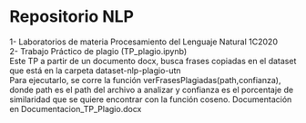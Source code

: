 # Repositorio NLP
1- Laboratorios de materia Procesamiento del Lenguaje Natural 1C2020  
2- Trabajo Práctico de plagio (TP_plagio.ipynb)  
Este TP a partir de un documento docx, busca frases copiadas en el dataset que está en la carpeta dataset-nlp-plagio-utn  
Para ejecutarlo, se corre la función verFrasesPlagiadas(path,confianza), donde path es el path del archivo a analizar y confianza es el porcentaje de similaridad que se quiere encontrar con la función coseno. Documentación en Documentacion_TP_Plagio.docx
